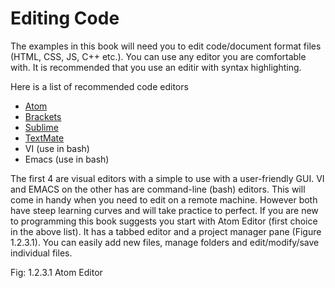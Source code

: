 # Editing Code

The examples in this book will need you to edit code/document format
files (HTML, CSS, JS, C++ etc.). You can use any editor you are
comfortable with. It is recommended that you use an editir with syntax
highlighting.

Here is a list of recommended code editors
- [Atom](https://atom.io/)
- [Brackets](http://brackets.io/)
- [Sublime](https://www.sublimetext.com/3)
- [TextMate](https://macromates.com/)
- VI (use in bash)
- Emacs (use in bash)

The first 4 are visual editors with a 
simple to use with a user-friendly GUI. VI and EMACS on the other has
are command-line (bash) editors. This will come in handy when you need
to edit on a remote machine. However both have steep learning curves and
will take practice to perfect. If you are new to programming this book
suggests you start with Atom Editor (first choice in the above list). It
has a tabbed editor and a project manager pane (Figure 1.2.3.1). You can easily add new
files, manage folders and edit/modify/save individual files.

 <img style="display:block;margin:auto" src=''>    
 <figcaption> Fig: 1.2.3.1 Atom Editor </figcaption>               


